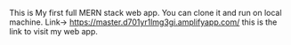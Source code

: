 This is My first full MERN stack web app.
You can clone it and run on local machine.
Link-> https://master.d701yr1lmg3gi.amplifyapp.com/
this is the link to visit my web app.
